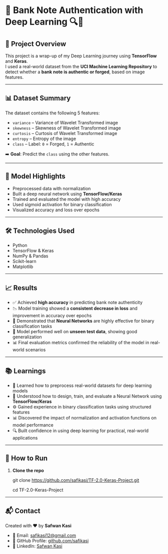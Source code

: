 # 💸 Bank Note Authentication with Deep Learning 🔍🧠

## 📌 Project Overview

This project is a wrap-up of my Deep Learning journey using **TensorFlow** and **Keras**.  
I used a real-world dataset from the **UCI Machine Learning Repository** to detect whether a **bank note is authentic or forged**, based on image features.

---

## 📊 Dataset Summary

The dataset contains the following 5 features:

- `variance` – Variance of Wavelet Transformed image  
- `skewness` – Skewness of Wavelet Transformed image  
- `curtosis` – Curtosis of Wavelet Transformed image  
- `entropy` – Entropy of the image  
- `class` – Label: `0` = Forged, `1` = Authentic  

➡️ **Goal**: Predict the `class` using the other features.

---

## 🧠 Model Highlights

- Preprocessed data with normalization
- Built a deep neural network using **TensorFlow/Keras**
- Trained and evaluated the model with high accuracy
- Used sigmoid activation for binary classification
- Visualized accuracy and loss over epochs

---

## 🛠️ Technologies Used

- Python
- TensorFlow & Keras
- NumPy & Pandas
- Scikit-learn
- Matplotlib

---

## 📈 Results

- ✅ Achieved **high accuracy** in predicting bank note authenticity  
- 📉 Model training showed a **consistent decrease in loss** and improvement in accuracy over epochs  
- 🧠 Demonstrated that **Neural Networks** are highly effective for binary classification tasks  
- 🧪 Model performed well on **unseen test data**, showing good generalization  
- 📊 Final evaluation metrics confirmed the reliability of the model in real-world scenarios

---

## 📚 Learnings

- 📌 Learned how to preprocess real-world datasets for deep learning models  
- 🧠 Understood how to design, train, and evaluate a Neural Network using **TensorFlow/Keras**  
- ⚙️ Gained experience in binary classification tasks using structured features  
- 📊 Discovered the impact of normalization and activation functions on model performance  
- 🔍 Built confidence in using deep learning for practical, real-world applications

---

## 🚀 How to Run

1. **Clone the repo**  

   git clone https://github.com/safikasi/TF-2.0-Keras-Project.git
   
   cd TF-2.0-Keras-Project

---

## 📬 Contact

Created with ❤️ by **Safwan Kasi**

- 📧 Email: safikasi12@gmail.com  
- 🔗 GitHub Profile: [github.com/safikasi](https://github.com/safikasi)  
- 💼 LinkedIn: [Safwan Kasi](https://www.linkedin.com/in/safwan-kasi-2b5358292/)

